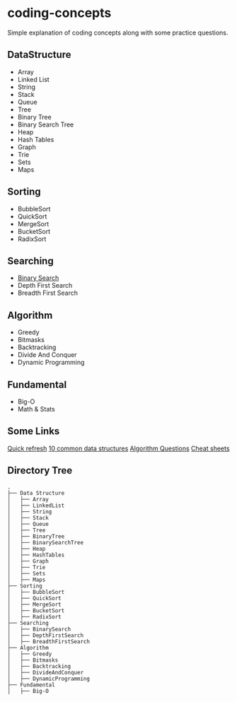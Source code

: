 # coding-concepts
Simple explanation of coding concepts along with some practice questions.

## DataStructure
- Array
- Linked List
- String
- Stack
- Queue
- Tree
- Binary Tree
- Binary Search Tree
- Heap
- Hash Tables
- Graph
- Trie
- Sets
- Maps

## Sorting
- BubbleSort
- QuickSort
- MergeSort
- BucketSort
- RadixSort

## Searching
- [Binary Search](https://leetcode.com/articles/introduction-to-binary-search/)
- Depth First Search
- Breadth First Search


## Algorithm
- Greedy
- Bitmasks
- Backtracking
- Divide And Conquer
- Dynamic Programming


## Fundamental
- Big-O
- Math & Stats


## Some Links
[Quick refresh](https://github.com/kdn251/interviews#algorithms)
[10 common data structures](https://medium.freecodecamp.org/10-common-data-structures-explained-with-videos-exercises-aaff6c06fb2b)
[Algorithm Questions](https://github.com/yangshun/tech-interview-handbook/tree/master/algorithms)
[Cheat sheets](https://github.com/aspittel/coding-cheat-sheets)

## Directory Tree
```
.
├── Data Structure
│   ├── Array
│   ├── LinkedList
│   ├── String
│   ├── Stack
│   ├── Queue
│   ├── Tree
│   ├── BinaryTree
│   ├── BinarySearchTree
│   ├── Heap
│   ├── HashTables
│   ├── Graph
│   ├── Trie
│   ├── Sets
│   ├── Maps
├── Sorting
│   ├── BubbleSort
│   ├── QuickSort
│   ├── MergeSort
│   ├── BucketSort
│   ├── RadixSort
├── Searching
│   ├── BinarySearch
│   ├── DepthFirstSearch
│   ├── BreadthFirstSearch
├── Algorithm
│   ├── Greedy
│   ├── Bitmasks
│   ├── Backtracking
│   ├── DivideAndConquer
│   ├── DynamicProgramming
├── Fundamental
│   ├── Big-O
```
